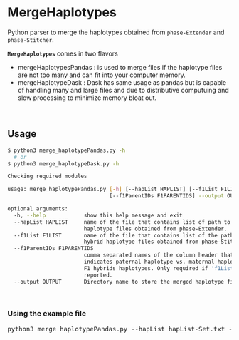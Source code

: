 # MergeHaplotypes
Python parser to merge the haplotypes obtained from `phase-Extender` and `phase-Stitcher`.

**`MergeHaplotypes`** comes in two flavors

  - mergeHaplotypesPandas : is used to merge files if the 
  haplotype files are not too many and can fit into your computer memory.
  - mergeHaplotypeDask : Dask has same usage as pandas but is capable of handling many and 
  large files and due to distributive computuing and slow processing to minimize memory bloat out.
  
<br>
  
## Usage

```bash
$ python3 merge_haplotypePandas.py -h
  # or
$ python3 merge_haplotypeDask.py -h

Checking required modules 

usage: merge_haplotypePandas.py [-h] [--hapList HAPLIST] [--f1List F1LIST]
                                [--f1ParentIDs F1PARENTIDS] --output OUTPUT

optional arguments:
  -h, --help            show this help message and exit
  --hapList HAPLIST     name of the file that contains list of path to
                        haplotype files obtained from phase-Extender.
  --f1List F1LIST       name of the file that contains list of the path to F1
                        hybrid haplotype files obtained from phase-Stitcher.
  --f1ParentIDs F1PARENTIDS
                        comma separated names of the column header that
                        indicates paternal haplotype vs. maternal haplotype in
                        F1 hybrids haplotypes. Only required if 'f1List' is
                        reported.
  --output OUTPUT       Directory name to store the merged haplotype file.
```

<br>

### Using the example file
<pre>
python3 merge_haplotypePandas.py --hapList hapList-Set.txt --f1List f1List-Set.txt --output mergedDir --f1ParentIDs Sp,My
</pre>
